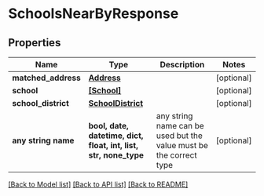# SchoolsNearByResponse


## Properties
Name | Type | Description | Notes
------------ | ------------- | ------------- | -------------
**matched_address** | [**Address**](Address.md) |  | [optional] 
**school** | [**[School]**](School.md) |  | [optional] 
**school_district** | [**SchoolDistrict**](SchoolDistrict.md) |  | [optional] 
**any string name** | **bool, date, datetime, dict, float, int, list, str, none_type** | any string name can be used but the value must be the correct type | [optional]

[[Back to Model list]](../README.md#documentation-for-models) [[Back to API list]](../README.md#documentation-for-api-endpoints) [[Back to README]](../README.md)


